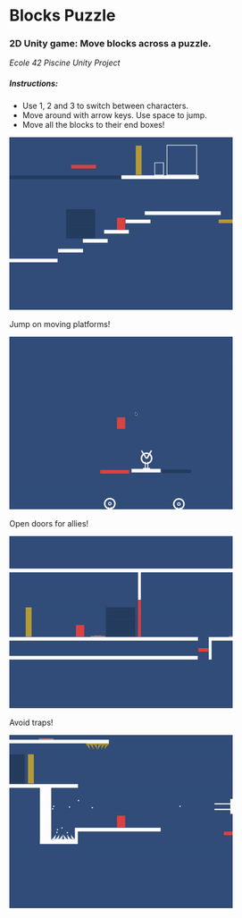 # Blocks Puzzle

### 2D Unity game: Move blocks across a puzzle.
*Ecole 42 Piscine Unity Project*

##### Instructions: 

- Use 1, 2 and 3 to switch between characters. 
- Move around with arrow keys. Use space to jump.
- Move all the blocks to their end boxes!

<img src="https://github.com/JanWalsh91/blocks_puzzle/blob/master/media/GIF%202.gif" alt="drawing" width="400"/>

Jump on moving platforms!

<img src="https://github.com/JanWalsh91/blocks_puzzle/blob/master/media/GIF%201.gif" alt="drawing" width="400"/>

Open doors for allies!

<img src="https://github.com/JanWalsh91/blocks_puzzle/blob/master/media/GIF%203.gif" alt="drawing" width="400"/>

Avoid traps!

<img src="https://github.com/JanWalsh91/blocks_puzzle/blob/master/media/GIF%204.gif" alt="drawing" width="400"/>
